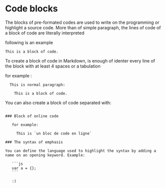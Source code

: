 # Code blocks

The blocks of pre-formated codes are used to write on the programming or highlight a source code. More than of simple paragraph, the lines of code of a block of code are literally interpreted

following is an example

```
This is a block of code.

```

To create a block of code in Markdown, is enough of identer every line of the block with at least 4 spaces or a tabulation

for example :

```
  This is normal paragraph:

    This is a block of code.
```
You can also create a block of code separated with:

 ```

 ### Block of online code

    for example:

      This is `un bloc de code en ligne`

 ### The syntax of emphasis

 You can define the language used to highlight the syntax by adding a name on an opening keyword. Example:

    ```js
    var a = {};
    ```

    :)

